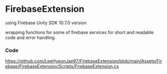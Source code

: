 # FirebaseExtension
 using Firebase Unity SDK 10.7.0 version
 
 wrapping functions for some of firebase services for short and readable code and error handling
 
 ### Code
 https://github.com/LeeHyeonJae97/FirebaseExtension/blob/main/Assets/Firebase/FirebaseExtension/Scripts/FirebaseExtension.cs
